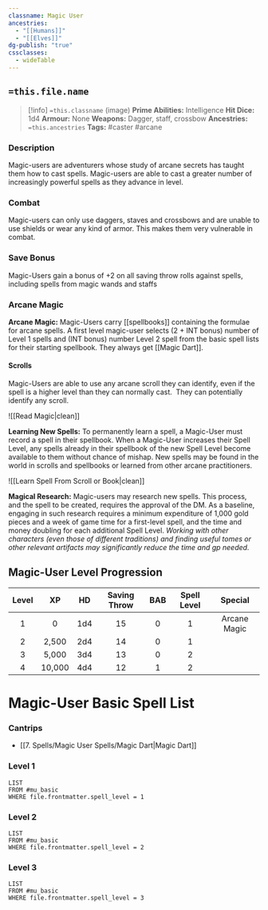 ```yaml
---
classname: Magic User
ancestries:
  - "[[Humans]]"
  - "[[Elves]]"
dg-publish: "true"
cssclasses:
  - wideTable
---
```


## `=this.file.name`

 >[!info] `=this.classname`  (image)
**Prime Abilities:** Intelligence
**Hit Dice:** 1d4
**Armour:** None
**Weapons:** Dagger, staff, crossbow
**Ancestries:** `=this.ancestries`
**Tags:** #caster #arcane

 
### Description
Magic-users are adventurers whose study of arcane secrets has taught them how to cast spells. Magic-users are able to cast a greater number of increasingly powerful spells as they advance in level.

  
### Combat
Magic-users can only use daggers, staves and crossbows and are unable to use shields or wear any kind of armor. This makes them very vulnerable in combat.

### Save Bonus

Magic-Users gain a bonus of +2 on all saving throw rolls against spells, including spells from magic wands and staffs


### Arcane Magic

**Arcane Magic:** Magic-Users carry [[spellbooks]] containing the formulae for arcane spells. A first level magic-user selects (2 + INT bonus) number of Level 1 spells and (INT bonus) number Level 2 spell from the basic spell lists for their starting spellbook. They always get [[Magic Dart]].

#### Scrolls
Magic-Users are able to use any arcane scroll they can identify, even if the spell is a higher level than they can normally cast.  They can potentially identify any scroll.

![[Read Magic|clean]]


**Learning New Spells:** To permanently learn a spell, a Magic-User must record a spell in their spellbook. When a Magic-User increases their Spell Level, any spells already in their spellbook of the new Spell Level become available to them without chance of mishap. New spells may be found in the world in scrolls and spellbooks or learned from other arcane practitioners.

![[Learn Spell From Scroll or Book|clean]]

**Magical Research:** Magic-users may research new spells. This process, and the spell to be created, requires the approval of the DM. As a baseline, engaging in such research requires a minimum expenditure of 1,000 gold pieces and a week of game time for a first-level spell, and the time and money doubling for each additional Spell Level. *Working with other characters (even those of different traditions) and finding useful tomes or other relevant artifacts may significantly reduce the time and gp needed.*
   

## Magic-User Level Progression


| Level |   XP   | HD  | Saving Throw | BAB | Spell Level |   Special    | 
|:-----:|:------:|:---:|:------------:|:---:|:-----------:|:------------:|
|   1   |   0    | 1d4 |      15      |  0  |      1      | Arcane Magic |
|   2   | 2,500  | 2d4 |      14      |  0  |      1      |              |
|   3   | 5,000  | 3d4 |      13      |  0  |      2      |              |
|   4   | 10,000 | 4d4 |      12      |  1  |      2      |              |

# Magic-User Basic Spell List

### Cantrips
- [[7. Spells/Magic User Spells/Magic Dart|Magic Dart]]

### Level 1
```dataview
LIST
FROM #mu_basic 
WHERE file.frontmatter.spell_level = 1
```

### Level 2
```dataview
LIST
FROM #mu_basic 
WHERE file.frontmatter.spell_level = 2
```

### Level 3

```dataview
LIST
FROM #mu_basic 
WHERE file.frontmatter.spell_level = 3
```